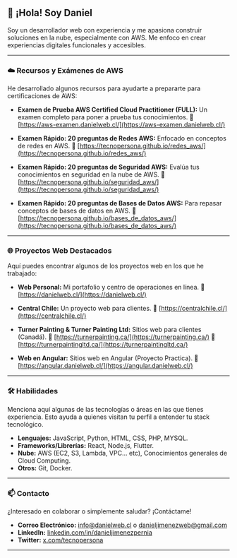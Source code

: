 ## 👋 ¡Hola! Soy Daniel

Soy un desarrollador web con experiencia y me apasiona construir soluciones en la nube, especialmente con AWS. Me enfoco en crear experiencias digitales funcionales y accesibles.

---
### ☁️ Recursos y Exámenes de AWS

He desarrollado algunos recursos para ayudarte a prepararte para certificaciones de AWS:

* **Examen de Prueba AWS Certified Cloud Practitioner (FULL):** Un examen completo para poner a prueba tus conocimientos.
    🔗 [https://aws-examen.danielweb.cl/](https://aws-examen.danielweb.cl/)

* **Examen Rápido: 20 preguntas de Redes AWS:** Enfocado en conceptos de redes en AWS.
    🔗 [https://tecnopersona.github.io/redes_aws/](https://tecnopersona.github.io/redes_aws/)

* **Examen Rápido: 20 preguntas de Seguridad AWS:** Evalúa tus conocimientos en seguridad en la nube de AWS.
    🔗 [https://tecnopersona.github.io/seguridad_aws/](https://tecnopersona.github.io/seguridad_aws/)

* **Examen Rápido: 20 preguntas de Bases de Datos AWS:** Para repasar conceptos de bases de datos en AWS.
    🔗 [https://tecnopersona.github.io/bases_de_datos_aws/](https://tecnopersona.github.io/bases_de_datos_aws/)

---

### 🌐 Proyectos Web Destacados

Aquí puedes encontrar algunos de los proyectos web en los que he trabajado:

* **Web Personal:** Mi portafolio y centro de operaciones en línea.
    🔗 [https://danielweb.cl/](https://danielweb.cl/)

* **Central Chile:** Un proyecto web para clientes.
    🔗 [https://centralchile.cl/](https://centralchile.cl/)

* **Turner Painting & Turner Painting Ltd:** Sitios web para clientes (Canadá).
    🔗 [https://turnerpainting.ca/](https://turnerpainting.ca/)
    🔗 [https://turnerpaintingltd.ca/](https://turnerpaintingltd.ca/)
  
* **Web en Angular:** Sitios web en Angular (Proyecto Practica).
    🔗 [https://angular.danielweb.cl/](https://angular.danielweb.cl/)

---

### 🛠️ Habilidades

Menciona aquí algunas de las tecnologías o áreas en las que tienes experiencia. Esto ayuda a quienes visitan tu perfil a entender tu stack tecnológico.

* **Lenguajes:** JavaScript, Python, HTML, CSS, PHP, MYSQL.
* **Frameworks/Librerías:** React, Node.js, Flutter.
* **Nube:** AWS (EC2, S3, Lambda, VPC... etc), Conocimientos generales de Cloud Computing.
* **Otros:** Git, Docker.

---

### 📫 Contacto

¿Interesado en colaborar o simplemente saludar? ¡Contáctame!

* **Correo Electrónico:** info@danielweb.cl o danieljimenezweb@gmail.com
* **LinkedIn:** [linkedin.com/in/danieljimenezpernia](https://www.linkedin.com/in/danieljimenezpernia/)
* **Twitter:** [x.com/tecnopersona](https://x.com/tecnopersona)

---
